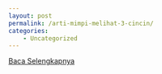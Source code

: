 ```yaml
---
layout: post
permalink: /arti-mimpi-melihat-3-cincin/
categories:
    - Uncategorized
---
```


[Baca Selengkapnya](/02)